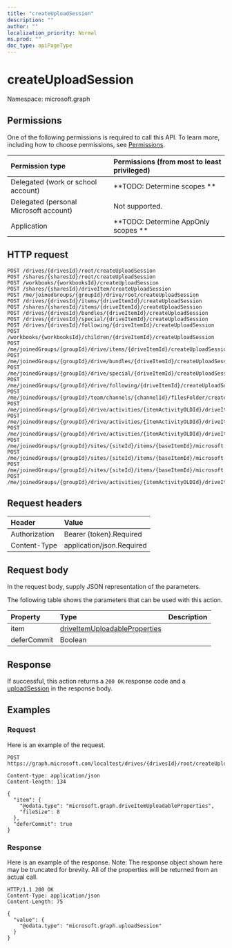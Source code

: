 ```yaml
---
title: "createUploadSession"
description: ""
author: ""
localization_priority: Normal
ms.prod: ""
doc_type: apiPageType
---
```


# createUploadSession

Namespace: microsoft.graph



## Permissions
One of the following permissions is required to call this API. To learn more, including how to choose permissions, see [Permissions](/concepts/permissions-reference.md).

|Permission type|Permissions (from most to least privileged)|
|:---|:---|
|Delegated (work or school account)|**TODO: Determine scopes **|
|Delegated (personal Microsoft account)|Not supported.|
|Application|**TODO: Determine AppOnly scopes **|

## HTTP request
<!-- {
  "blockType": "ignored"
}
-->
``` http
POST /drives/{drivesId}/root/createUploadSession
POST /shares/{sharesId}/root/createUploadSession
POST /workbooks/{workbooksId}/createUploadSession
POST /shares/{sharesId}/driveItem/createUploadSession
POST /me/joinedGroups/{groupId}/drive/root/createUploadSession
POST /drives/{drivesId}/items/{driveItemId}/createUploadSession
POST /shares/{sharesId}/items/{driveItemId}/createUploadSession
POST /drives/{drivesId}/bundles/{driveItemId}/createUploadSession
POST /drives/{drivesId}/special/{driveItemId}/createUploadSession
POST /drives/{drivesId}/following/{driveItemId}/createUploadSession
POST /workbooks/{workbooksId}/children/{driveItemId}/createUploadSession
POST /me/joinedGroups/{groupId}/drive/items/{driveItemId}/createUploadSession
POST /me/joinedGroups/{groupId}/drive/bundles/{driveItemId}/createUploadSession
POST /me/joinedGroups/{groupId}/drive/special/{driveItemId}/createUploadSession
POST /me/joinedGroups/{groupId}/drive/following/{driveItemId}/createUploadSession
POST /me/joinedGroups/{groupId}/team/channels/{channelId}/filesFolder/createUploadSession
POST /me/joinedGroups/{groupId}/drive/activities/{itemActivityOLDId}/driveItem/createUploadSession
POST /me/joinedGroups/{groupId}/drive/activities/{itemActivityOLDId}/driveItem/listItem/driveItem/createUploadSession
POST /me/joinedGroups/{groupId}/drive/activities/{itemActivityOLDId}/driveItem/children/{driveItemId}/createUploadSession
POST /me/joinedGroups/{groupId}/sites/{siteId}/items/{baseItemId}/microsoft.graph.sharedDriveItem/root/createUploadSession
POST /me/joinedGroups/{groupId}/sites/{siteId}/items/{baseItemId}/microsoft.graph.sharedDriveItem/driveItem/createUploadSession
POST /me/joinedGroups/{groupId}/sites/{siteId}/items/{baseItemId}/microsoft.graph.sharedDriveItem/items/{driveItemId}/createUploadSession
POST /me/joinedGroups/{groupId}/drive/activities/{itemActivityOLDId}/driveItem/analytics/itemActivityStats/{itemActivityStatId}/activities/{itemActivityId}/driveItem/createUploadSession
```

## Request headers
|Header|Value|
|:---|:---|
|Authorization|Bearer {token}.Required|
|Content-Type|application/json.Required|

## Request body
In the request body, supply JSON representation of the parameters.

The following table shows the parameters that can be used with this action.

|Property|Type|Description|
|:---|:---|:---|
|item|[driveItemUploadableProperties](../resources/driveitemuploadableproperties.md)||
|deferCommit|Boolean||



## Response
If successful, this action returns a `200 OK` response code and a [uploadSession](../resources/uploadsession.md) in the response body.

## Examples

### Request
Here is an example of the request.
<!-- {
  "blockType": "request",
  "name": "driveitem_createuploadsession"
}
-->
``` http
POST https://graph.microsoft.com/localtest/drives/{drivesId}/root/createUploadSession

Content-type: application/json
Content-length: 134

{
  "item": {
    "@odata.type": "microsoft.graph.driveItemUploadableProperties",
    "fileSize": 8
  },
  "deferCommit": true
}
```

### Response
Here is an example of the response. Note: The response object shown here may be truncated for brevity. All of the properties will be returned from an actual call.
<!-- {
  "blockType": "response",
  "truncated": true,
  "@odata.type": "microsoft.graph.uploadsession"
}
-->
``` http
HTTP/1.1 200 OK
Content-Type: application/json
Content-Length: 75

{
  "value": {
    "@odata.type": "microsoft.graph.uploadSession"
  }
}
```


